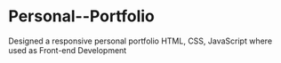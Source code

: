# Personal--Portfolio
Designed a responsive personal portfolio  HTML, CSS, JavaScript where used as Front-end Development
